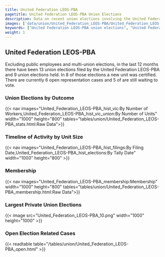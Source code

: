 ```yaml
---
title: United Federation LEOS-PBA
pagetitle: United Federation LEOS-PBA Union Elections
description: Data on recent union elections involving the United Federation LEOS-PBA.
images: ['data/union/United_Federation_LEOS-PBA/United_Federation_LEOS-PBA_hist_vic.png', 'data/union/United_Federation_LEOS-PBA/United_Federation_LEOS-PBA_hist_size.png', 'data/union/United_Federation_LEOS-PBA/United_Federation_LEOS-PBA_10.png']
keywords: ["United Federation LEOS-PBA union elections", "United Federation LEOS-PBA unions","Union elections"]
weight: 1
---
```

##  United Federation LEOS-PBA

Excluding public employees and multi-union elections, in the last 12 months there have been 13 union elections filed by the United Federation LEOS-PBA and 9 union elections held. In 8 of those elections a new unit was certified. There are currently 6 open representation cases and 5 of are still waiting to vote.

### Union Elections by Outcome
{{< nav images="United_Federation_LEOS-PBA_hist_vic:By Number of Workers,United_Federation_LEOS-PBA_hist_vic_union:By Number of Units" width="1000" height="800" tables="tables/union/United_Federation_LEOS-PBA_stats.html:Raw Data">}}

### Timeline of Activity by Unit Size
{{< nav images="United_Federation_LEOS-PBA_hist_filings:By Filing Date,United_Federation_LEOS-PBA_hist_elections:By Tally Date" width="1000" height="800" >}}

### Membership
{{< nav images="United_Federation_LEOS-PBA_membership:Membership" width="1000" height="800" tables="tables/union/United_Federation_LEOS-PBA_membership.html:Raw Data">}}

### Largest Private Union Elections
{{< image src="United_Federation_LEOS-PBA_10.png" width="1000" height="1000"  >}}

### Open Election Related Cases
{{< readtable table="/tables/union/United_Federation_LEOS-PBA_open.html" >}}

